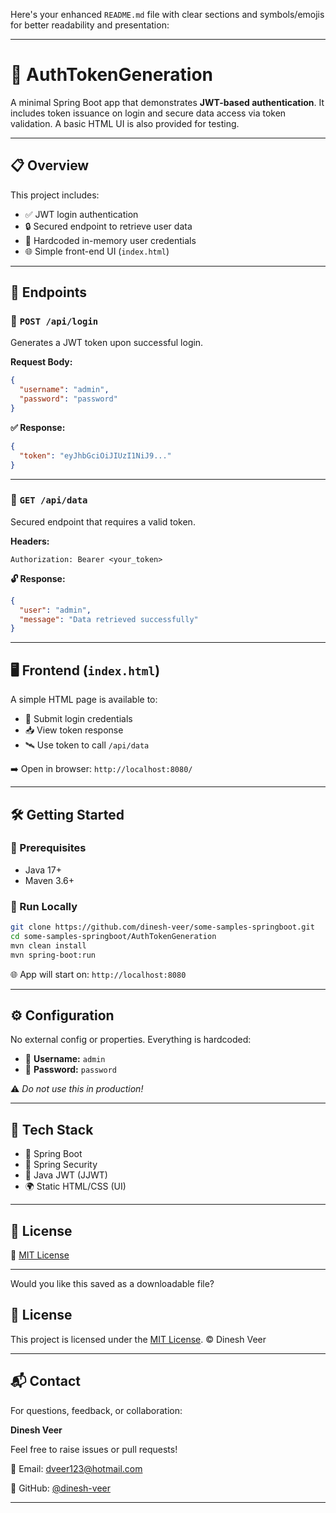 Here's your enhanced `README.md` file with clear sections and symbols/emojis for better readability and presentation:

---

# 🔐 AuthTokenGeneration

A minimal Spring Boot app that demonstrates **JWT-based authentication**. It includes token issuance on login and secure data access via token validation. A basic HTML UI is also provided for testing.

---

## 📋 Overview

This project includes:

* ✅ JWT login authentication
* 🔒 Secured endpoint to retrieve user data
* 👤 Hardcoded in-memory user credentials
* 🌐 Simple front-end UI (`index.html`)

---

## 🚀 Endpoints

### 🔑 `POST /api/login`

Generates a JWT token upon successful login.

**Request Body:**

```json
{
  "username": "admin",
  "password": "password"
}
```

**✅ Response:**

```json
{
  "token": "eyJhbGciOiJIUzI1NiJ9..."
}
```

---

### 📡 `GET /api/data`

Secured endpoint that requires a valid token.

**Headers:**

```
Authorization: Bearer <your_token>
```

**🔓 Response:**

```json
{
  "user": "admin",
  "message": "Data retrieved successfully"
}
```

---

## 🖥️ Frontend (`index.html`)

A simple HTML page is available to:

* 🔐 Submit login credentials
* 📥 View token response
* 🛰️ Use token to call `/api/data`

➡️ Open in browser: `http://localhost:8080/`

---

## 🛠️ Getting Started

### 📌 Prerequisites

* Java 17+
* Maven 3.6+

### 🧪 Run Locally

```bash
git clone https://github.com/dinesh-veer/some-samples-springboot.git
cd some-samples-springboot/AuthTokenGeneration
mvn clean install
mvn spring-boot:run
```

🌐 App will start on: `http://localhost:8080`

---

## ⚙️ Configuration

No external config or properties. Everything is hardcoded:

* 👤 **Username:** `admin`
* 🔑 **Password:** `password`

⚠️ *Do not use this in production!*

---

## 🧰 Tech Stack

* 🧩 Spring Boot
* 🔐 Spring Security
* 🔑 Java JWT (JJWT)
* 🌍 Static HTML/CSS (UI)

---

## 📄 License

📝 [MIT License](../../LICENSE)

---

Would you like this saved as a downloadable file?

## 📄 License

This project is licensed under the [MIT License](../LICENSE).
© Dinesh Veer

---

## 📬 Contact

For questions, feedback, or collaboration:

**Dinesh Veer**

Feel free to raise issues or pull requests!

📧 Email: [dveer123@hotmail.com](mailto:dveer123@hotmail.com)

🔗 GitHub: [@dinesh-veer](https://github.com/dinesh-veer)

---